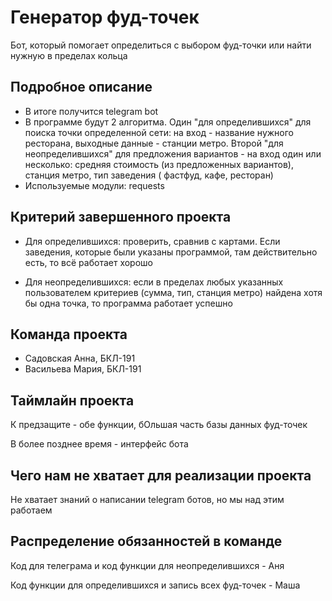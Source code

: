 # Генератор фуд-точек

Бот, который помогает определиться с выбором фуд-точки или найти нужную в пределах кольца

## Подробное описание

- В итоге получится telegram bot
- В программе будут 2 алгоритма. Один "для определившихся" для поиска точки определенной сети: на вход - название нужного ресторана, выходные данные - станции метро. Второй "для неопределившихся" для предложения вариантов - на вход один или несколько: средняя стоимость (из предложенных вариантов), станция метро, тип заведения ( фастфуд, кафе, ресторан)
- Используемые модули: requests

## Критерий завершенного проекта

- Для определившихся: проверить, сравнив с картами. Если заведения, которые были указаны программой, там действительно есть, то всё работает хорошо

- Для неопределившихся: если в пределах любых указанных пользователем критериев (сумма, тип, станция метро) найдена хотя бы одна точка, то программа работает успешно



## Команда проекта

- Садовская Анна, БКЛ-191
- Васильева Мария, БКЛ-191

## Таймлайн проекта

К предзащите - обе функции, бОльшая часть базы данных фуд-точек

В более позднее время - интерфейс бота

## Чего нам не хватает для реализации проекта

Не хватает знаний о написании telegram ботов, но мы над этим работаем

## Распределение обязанностей в команде

Код для телеграма и код функции для неопределившихся - Аня

Код функции для определившихся и запись всех фуд-точек - Маша
